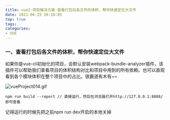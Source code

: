 ```yaml
---
title: vue2-项目解决方案-查看打包后各文件的体积，帮你快速定位大文件
date: 2021-06-25 16:18:05
top: true
tags:
categories:
- VUE
---
```

### 一、查看打包后各文件的体积，帮你快速定位大文件

如果你是vue-cli初始化的项目，会默认安装webpack-bundle-analyzer插件，该插件可以帮助我们查看项目的体积结构对比和项目中用到的所有依赖。也可以直观看到各个模块体积在整个项目中的占比。很霸道有木有~~
<!--more-->
![vueProject014.gif](http://alivnram-test.oss-cn-beijing.aliyuncs.com/alivnblog/vueProject014.gif)

```
npm run build --report // 直接运行，然后在浏览器打开http://127.0.0.1:8888/即可查看
```

记得运行的时候先把之前npm run dev开启的本地关掉